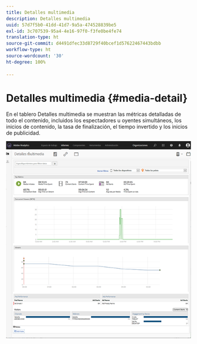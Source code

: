 ```yaml
---
title: Detalles multimedia
description: Detalles multimedia
uuid: 57d7f5b0-41dd-41d7-9a5a-474528839be5
exl-id: 3c707539-95a4-4e16-97f0-f3fe0be4fe74
translation-type: ht
source-git-commit: d4491dfec33d8729f40bcef1d57622467443bdbb
workflow-type: ht
source-wordcount: '30'
ht-degree: 100%

---
```


# Detalles multimedia {#media-detail}

En el tablero Detalles multimedia se muestran las métricas detalladas de todo el contenido, incluidos los espectadores u oyentes simultáneos, los inicios de contenido, la tasa de finalización, el tiempo invertido y los inicios de publicidad.

![](assets/media_detail.png)
